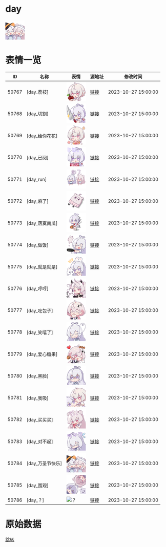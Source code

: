 # day

<img src="./cover.png" height="60" alt="cover" />

# 表情一览

|ID|名称|表情|源地址|修改时间|
|----|----|----|----|----|
|50767|[day_荔枝]|<img src="./pic/050767_%5Bday_荔枝%5D.png" height="60" alt="荔枝"/>|[链接](https://i0.hdslb.com/bfs/garb/67745a606b4e7edca230826b07aed87048ab6c34.png)|2023-10-27 15:00:00|
|50768|[day_切割]|<img src="./pic/050768_%5Bday_切割%5D.png" height="60" alt="切割"/>|[链接](https://i0.hdslb.com/bfs/garb/8998848fbeaa79856cf6193facbe5c8b89dc1ebc.png)|2023-10-27 15:00:00|
|50769|[day_给你花花]|<img src="./pic/050769_%5Bday_给你花花%5D.png" height="60" alt="给你花花"/>|[链接](https://i0.hdslb.com/bfs/garb/25a02f7d2b2ffb38daf5e992a67fa8630721dd72.png)|2023-10-27 15:00:00|
|50770|[day_已阅]|<img src="./pic/050770_%5Bday_已阅%5D.png" height="60" alt="已阅"/>|[链接](https://i0.hdslb.com/bfs/garb/c0ecd85cec0cbf17e65b0ffddf818ced8bdeced4.png)|2023-10-27 15:00:00|
|50771|[day_run]|<img src="./pic/050771_%5Bday_run%5D.png" height="60" alt="run"/>|[链接](https://i0.hdslb.com/bfs/garb/51fe866f8cd1ab417bb7e42d06d49f23af187ca3.png)|2023-10-27 15:00:00|
|50772|[day_麻了]|<img src="./pic/050772_%5Bday_麻了%5D.png" height="60" alt="麻了"/>|[链接](https://i0.hdslb.com/bfs/garb/aafedde709813915f47da0c1e5dc35e655169ba4.png)|2023-10-27 15:00:00|
|50773|[day_落寞南瓜]|<img src="./pic/050773_%5Bday_落寞南瓜%5D.png" height="60" alt="落寞南瓜"/>|[链接](https://i0.hdslb.com/bfs/garb/c7b199d744ea2c98f18d547f26ff4ca7a30919e2.png)|2023-10-27 15:00:00|
|50774|[day_做饭]|<img src="./pic/050774_%5Bday_做饭%5D.png" height="60" alt="做饭"/>|[链接](https://i0.hdslb.com/bfs/garb/d0b82a4111a46d91c63130c13bf149b6a513b8b7.png)|2023-10-27 15:00:00|
|50775|[day_就是就是]|<img src="./pic/050775_%5Bday_就是就是%5D.png" height="60" alt="就是就是"/>|[链接](https://i0.hdslb.com/bfs/garb/46f2a92724af0ad89c574edbb1518068537f5f8b.png)|2023-10-27 15:00:00|
|50776|[day_哼哼]|<img src="./pic/050776_%5Bday_哼哼%5D.png" height="60" alt="哼哼"/>|[链接](https://i0.hdslb.com/bfs/garb/f7231ddb09d18aff16bfbf6024f61343e7376a4c.png)|2023-10-27 15:00:00|
|50777|[day_吃包子]|<img src="./pic/050777_%5Bday_吃包子%5D.png" height="60" alt="吃包子"/>|[链接](https://i0.hdslb.com/bfs/garb/45bd94d586f1895b7b128f741d22118983c9c645.png)|2023-10-27 15:00:00|
|50778|[day_笑嘻了]|<img src="./pic/050778_%5Bday_笑嘻了%5D.png" height="60" alt="笑嘻了"/>|[链接](https://i0.hdslb.com/bfs/garb/1d2d4f0d965810f0f85cb23765c239fb4c0bef9d.png)|2023-10-27 15:00:00|
|50779|[day_爱心糖果]|<img src="./pic/050779_%5Bday_爱心糖果%5D.png" height="60" alt="爱心糖果"/>|[链接](https://i0.hdslb.com/bfs/garb/c28fcc6c0a74459adee278765b253a17958d9863.png)|2023-10-27 15:00:00|
|50780|[day_黑脸]|<img src="./pic/050780_%5Bday_黑脸%5D.png" height="60" alt="黑脸"/>|[链接](https://i0.hdslb.com/bfs/garb/4d7abf15a99c3269d4b4d2201199f74bf3983430.png)|2023-10-27 15:00:00|
|50781|[day_我吸]|<img src="./pic/050781_%5Bday_我吸%5D.png" height="60" alt="我吸"/>|[链接](https://i0.hdslb.com/bfs/garb/2146469da80dfe63ca8fab2a9c8a476fdb22d683.png)|2023-10-27 15:00:00|
|50782|[day_买买买]|<img src="./pic/050782_%5Bday_买买买%5D.png" height="60" alt="买买买"/>|[链接](https://i0.hdslb.com/bfs/garb/cc386147a560f48b106c0940d4c1c1b2f154fe7e.png)|2023-10-27 15:00:00|
|50783|[day_对不起]|<img src="./pic/050783_%5Bday_对不起%5D.png" height="60" alt="对不起"/>|[链接](https://i0.hdslb.com/bfs/garb/c1eb3c3f6c6795999c7cb0c047be45449544cc22.png)|2023-10-27 15:00:00|
|50784|[day_万圣节快乐]|<img src="./pic/050784_%5Bday_万圣节快乐%5D.png" height="60" alt="万圣节快乐"/>|[链接](https://i0.hdslb.com/bfs/garb/0910ea45e95317dfc32fa04957944a4392fc409a.png)|2023-10-27 15:00:00|
|50785|[day_围观]|<img src="./pic/050785_%5Bday_围观%5D.png" height="60" alt="围观"/>|[链接](https://i0.hdslb.com/bfs/garb/52a8bb8b543e25511af41268373bfb2aed2377aa.png)|2023-10-27 15:00:00|
|50786|[day_？]|<img src="./pic/050786_%5Bday_？%5D.png" height="60" alt="？"/>|[链接](https://i0.hdslb.com/bfs/garb/aa22325799c62979c199cbb1198acf7b5327df2c.png)|2023-10-27 15:00:00|

# 原始数据

[跳转](./raw.json)

